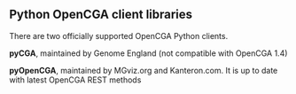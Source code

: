 ## Python OpenCGA client libraries

There are two officially supported OpenCGA Python clients. 

**pyCGA**, maintained by Genome England (not compatible with OpenCGA 1.4)

**pyOpenCGA**, maintained by MGviz.org and Kanteron.com. It is up to date with latest OpenCGA REST methods
